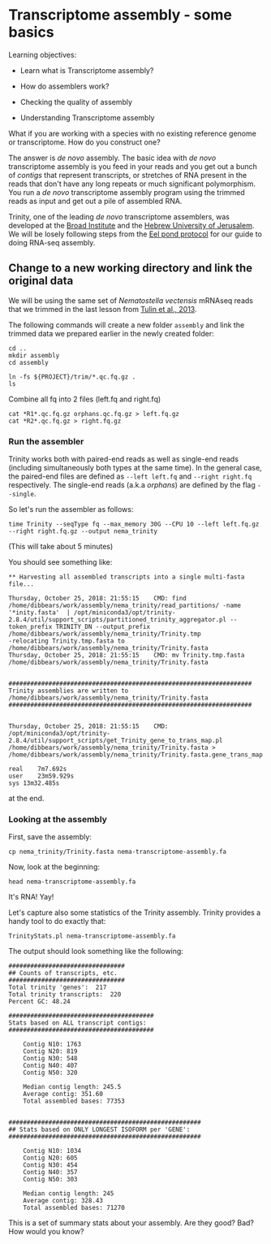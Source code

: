 # Transcriptome assembly - some basics

Learning objectives:

* Learn what is Transcriptome assembly?

* How do assemblers work?
* Checking the quality of assembly
* Understanding Transcriptome assembly

What if you are working with a species with no existing reference genome or transcriptome. How do you construct one?

The answer is *de novo* assembly. The basic idea with *de novo* transcriptome assembly is you feed in your reads and you get out a bunch of *contigs* that represent transcripts, or stretches of RNA present in the reads that don't have any long repeats or much significant polymorphism. You run a  *de novo* transcriptome assembly program using the trimmed reads as input and get out a pile of assembled RNA.

Trinity, one of the leading *de novo* transcriptome assemblers, was developed at the [Broad Institute](http://www.broadinstitute.org/) and the [Hebrew University of Jerusalem](http://www.cs.huji.ac.il/). We will be losely following steps from the [Eel pond protocol](https://eel-pond.readthedocs.io/en/latest) for our guide to doing RNA-seq assembly.

## Change to a new working directory and link the original data

We will be using the same set of *Nematostella vectensis* mRNAseq reads that we trimmed in the last lesson from [Tulin et al., 2013](https://evodevojournal.biomedcentral.com/articles/10.1186/2041-9139-4-16).

The following commands will create a new folder `assembly` and link the trimmed data we prepared earlier in the newly created folder:

```
cd ..
mkdir assembly
cd assembly

ln -fs ${PROJECT}/trim/*.qc.fq.gz .
ls
```

Combine all fq into 2 files (left.fq and right.fq)
```
cat *R1*.qc.fq.gz orphans.qc.fq.gz > left.fq.gz
cat *R2*.qc.fq.gz > right.fq.gz
```

### Run the assembler

Trinity works both with paired-end reads as well as single-end reads (including simultaneously both types at the same time). In the general case, the paired-end files are defined as `--left left.fq` and `--right right.fq` respectively. The single-end reads (a.k.a _orphans_) are defined by the flag `--single`. 


So let's run the assembler as follows:

```
time Trinity --seqType fq --max_memory 30G --CPU 10 --left left.fq.gz --right right.fq.gz --output nema_trinity
```

(This will take about 5 minutes)

You should see something like:

```
** Harvesting all assembled transcripts into a single multi-fasta file...

Thursday, October 25, 2018: 21:55:15	CMD: find /home/dibbears/work/assembly/nema_trinity/read_partitions/ -name '*inity.fasta'  | /opt/miniconda3/opt/trinity-2.8.4/util/support_scripts/partitioned_trinity_aggregator.pl --token_prefix TRINITY_DN --output_prefix /home/dibbears/work/assembly/nema_trinity/Trinity.tmp
-relocating Trinity.tmp.fasta to /home/dibbears/work/assembly/nema_trinity/Trinity.fasta
Thursday, October 25, 2018: 21:55:15	CMD: mv Trinity.tmp.fasta /home/dibbears/work/assembly/nema_trinity/Trinity.fasta


###################################################################
Trinity assemblies are written to /home/dibbears/work/assembly/nema_trinity/Trinity.fasta
###################################################################


Thursday, October 25, 2018: 21:55:15	CMD: /opt/miniconda3/opt/trinity-2.8.4/util/support_scripts/get_Trinity_gene_to_trans_map.pl /home/dibbears/work/assembly/nema_trinity/Trinity.fasta > /home/dibbears/work/assembly/nema_trinity/Trinity.fasta.gene_trans_map

real	7m7.692s
user	23m59.929s
sys	13m32.485s
```

at the end.



### Looking at the assembly

First, save the assembly:

```
cp nema_trinity/Trinity.fasta nema-transcriptome-assembly.fa
``` 
 
Now, look at the beginning:

```
head nema-transcriptome-assembly.fa
```
    
It's RNA! Yay!

Let's capture also some statistics of the Trinity assembly. Trinity provides a handy tool to do exactly that:

```
TrinityStats.pl nema-transcriptome-assembly.fa
```

The output should look something like the following:

```
################################
## Counts of transcripts, etc.
################################
Total trinity 'genes':	217
Total trinity transcripts:	220
Percent GC: 48.24

########################################
Stats based on ALL transcript contigs:
########################################

	Contig N10: 1763
	Contig N20: 819
	Contig N30: 548
	Contig N40: 407
	Contig N50: 320

	Median contig length: 245.5
	Average contig: 351.60
	Total assembled bases: 77353


#####################################################
## Stats based on ONLY LONGEST ISOFORM per 'GENE':
#####################################################

	Contig N10: 1034
	Contig N20: 605
	Contig N30: 454
	Contig N40: 357
	Contig N50: 303

	Median contig length: 245
	Average contig: 328.43
	Total assembled bases: 71270
```

This is a set of summary stats about your assembly. Are they good? Bad? How would you know?
